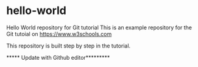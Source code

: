 # hello-world
Hello World repository for Git tutorial
This is an example repository for the Git tutoial on https://www.w3schools.com

This repository is built step by step in the tutorial. 

***** Update with Github editor*********
